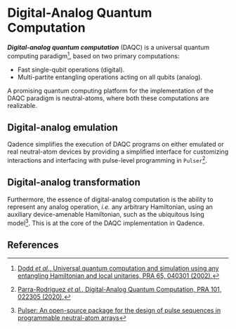 # Digital-Analog Quantum Computation

_**Digital-analog quantum computation**_ (DAQC) is a universal quantum computing
paradigm[^1], based on two primary computations:

- Fast single-qubit operations (digital).
- Multi-partite entangling operations acting on all qubits (analog).

A promising quantum computing platform for the implementation of the DAQC paradigm is neutral-atoms, where both these computations are realizable.

## Digital-analog emulation

Qadence simplifies the execution of DAQC programs on either emulated or real neutral-atom devices
by providing a simplified interface for customizing interactions and interfacing
with pulse-level programming in `Pulser`[^3].

## Digital-analog transformation

Furthermore, the essence of digital-analog computation is the ability to represent any analog operation, _i.e._ any arbitrary Hamiltonian, using an
auxiliary device-amenable Hamiltonian, such as the ubiquitous Ising model[^2]. This is at the core of the DAQC implementation in Qadence.

## References

[^1]: [Dodd _et al._, Universal quantum computation and simulation using any entangling Hamiltonian and local unitaries, PRA 65, 040301 (2002).](https://arxiv.org/abs/quant-ph/0106064)

[^2]: [Pulser: An open-source package for the design of pulse sequences in programmable neutral-atom arrays](https://pulser.readthedocs.io/en/stable/)

[^3]: [Parra-Rodriguez _et al._, Digital-Analog Quantum Computation, PRA 101, 022305 (2020).](https://arxiv.org/abs/1812.03637)
